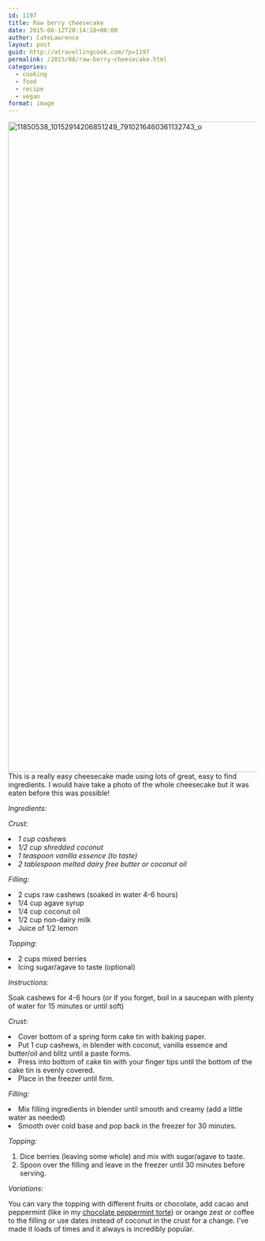 ```yaml
---
id: 1197
title: Raw berry cheesecake
date: 2015-08-12T20:14:18+00:00
author: CateLawrence
layout: post
guid: http://atravellingcook.com/?p=1197
permalink: /2015/08/raw-berry-cheesecake.html
categories:
  - cooking
  - food
  - recipe
  - vegan
format: image
---
```


  <a href="atc-migrate/2015/08/11850538_10152914206851249_7910216460361132743_o.jpg"><img class="aligncenter size-full wp-image-1211" src="atc-migrate/2015/08/11850538_10152914206851249_7910216460361132743_o.jpg" alt="11850538_10152914206851249_7910216460361132743_o" width="1650" height="1319" /></a>This is a really easy cheesecake made using lots of great, easy to find ingredients. I would have take a photo of the whole cheesecake but it was eaten before this was possible!



  



  <i>Ingredients:</i>



  <i>Crust: </i>


<li class="p2">
  <i>1 cup cashews </i>
</li>
<li class="p2">
  <i>1/2 cup shredded coconut </i>
</li>
<li class="p2">
  <i>1 teaspoon vanilla essence (to taste) </i>
</li>
<li class="p2">
  <i><i>2 tablespoon melted dairy free butter or coconut oil</i></i>
</li>

_Filling:_ 

<li class="p2">
  2 cups raw cashews (soaked in water 4-6 hours)
</li>
<li class="p2">
  1/4 cup agave syrup
</li>
<li class="p2">
  1/4 cup coconut oil
</li>
<li class="p2">
  1/2 cup non-dairy milk
</li>
<li class="p2">
  Juice of 1/2 lemon
</li>


  <i>Topping: </i>


<li class="p2">
  2 cups mixed berries
</li>
<li class="p2">
  Icing sugar/agave to taste (optional)
</li>


  <i>Instructions: </i>



  Soak cashews for 4-6 hours (or if you forget, boil in a saucepan with plenty of water for 15 minutes or until soft)



  <i>Crust: </i>


<li class="p2">
  Cover bottom of a spring form cake tin with baking paper.
</li>
<li class="p2">
  Put 1 cup cashews, in blender with coconut, vanilla essence and butter/oil and blitz until a paste forms.
</li>
<li class="p2">
  Press into bottom of cake tin with your finger tips until the bottom of the cake tin is evenly covered.
</li>
<li class="p2">
  Place in the freezer until firm.
</li>


  <i>Filling: </i>


<li class="p2">
  Mix filling ingredients in blender until smooth and creamy (add a little water as needed)
</li>
<li class="p2">
  Smooth over cold base and pop back in the freezer for 30 minutes.
</li>


  <i>Topping: </i>


<ol class="ol1">
  <li class="li2">
    Dice berries (leaving some whole) and mix with sugar/agave to taste.
  </li>
  <li class="li2">
    Spoon over the filling and leave in the freezer until 30 minutes before serving.
  </li>
</ol>

_Variations:_

You can vary the topping with different fruits or chocolate, add cacao and peppermint (like in my [chocolate peppermint torte](http://atravellingcook.com/2014/12/chocolate-peppermint-torte.html)) or orange zest or coffee to the filling or use dates instead of coconut in the crust for a change. I&#8217;ve made it loads of times and it always is incredibly popular.